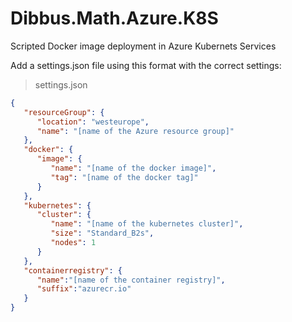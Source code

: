 # Dibbus.Math.Azure.K8S

Scripted Docker image deployment in Azure Kubernets Services

Add a settings.json file using this format with the correct settings:

> settings.json

```json
{
   "resourceGroup": {
      "location": "westeurope",
      "name": "[name of the Azure resource group]"
   },
   "docker": {
      "image": {
         "name": "[name of the docker image]",
         "tag": "[name of the docker tag]"
      }
   },
   "kubernetes": {
      "cluster": {
         "name": "[name of the kubernetes cluster]",
         "size": "Standard_B2s",
         "nodes": 1
      }
   },
   "containerregistry": {
      "name":"[name of the container registry]",
      "suffix":"azurecr.io"
   }
}